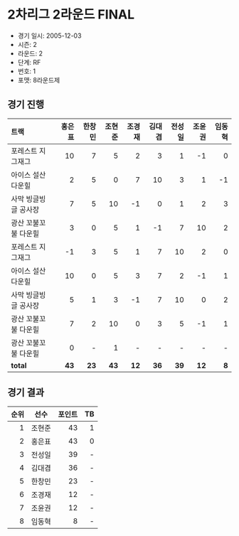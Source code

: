 # 2차리그 2라운드 FINAL

- 경기 일시: 2005-12-03
- 시즌: 2
- 라운드: 2
- 단계: RF
- 번호: 1
- 포맷: 8라운드제





## 경기 진행

| 트랙 | 홍은표 | 한창민 | 조현준 | 조경재 | 김대겸 | 전성일 | 조윤권 | 임동혁 |
|:---|---:|---:|---:|---:|---:|---:|---:|---:|
| 포레스트 지그재그 | 10 | 7 | 5 | 2 | 3 | 1 | -1 | 0 |
| 아이스 설산 다운힐 | 2 | 5 | 0 | 7 | 10 | 3 | 1 | -1 |
| 사막 빙글빙글 공사장 | 7 | 5 | 10 | -1 | 0 | 1 | 2 | 3 |
| 광산 꼬불꼬불 다운힐 | 3 | 0 | 5 | 1 | -1 | 7 | 10 | 2 |
| 포레스트 지그재그 | -1 | 3 | 5 | 1 | 7 | 10 | 2 | 0 |
| 아이스 설산 다운힐 | 10 | 0 | 5 | 3 | 7 | 2 | -1 | 1 |
| 사막 빙글빙글 공사장 | 5 | 1 | 3 | -1 | 7 | 10 | 0 | 2 |
| 광산 꼬불꼬불 다운힐 | 7 | 2 | 10 | 0 | 3 | 5 | -1 | 1 |
| 광산 꼬불꼬불 다운힐 | 0 | - | 1 | - | - | - | - | - |
| __total__ | __43__ | __23__ | __43__ | __12__ | __36__ | __39__ | __12__ | __8__ |




## 경기 결과

| 순위 | 선수 | 포인트 | TB |
|---:|:---:|---:|---:|
| 1 | 조현준 | 43 | 1 |
| 2 | 홍은표 | 43 | 0 |
| 3 | 전성일 | 39 | - |
| 4 | 김대겸 | 36 | - |
| 5 | 한창민 | 23 | - |
| 6 | 조경재 | 12 | - |
| 7 | 조윤권 | 12 | - |
| 8 | 임동혁 | 8 | - |

